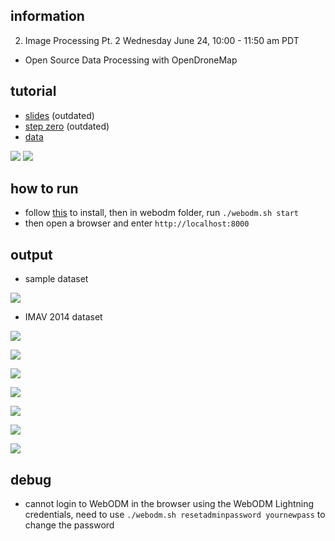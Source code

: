 ## information

2. Image Processing Pt. 2 Wednesday June 24, 10:00 - 11:50 am PDT
- Open Source Data Processing with OpenDroneMap

## tutorial

- [slides](https://drive.google.com/file/d/1D5et0f2i2TQhAEvURhvU6yRTs6wUc_CY/view) (outdated)
- [step zero](https://docs.google.com/document/d/1q-OE1AbtCObimw8VFbbW6jG0Fvh49BmONglXt4xBUNc/edit) (outdated)
- [data](https://github.com/coreysnipes/drone_dataset_brighton_beach)

![](assets/34fb5db3.png)
![](assets/15da7e12.png)

## how to run 

- follow [this](https://docs.opendronemap.org/installation.html#hello-webodm) to install, then in webodm folder, run `./webodm.sh start` 
- then open a browser and enter `http://localhost:8000` 

## output

- sample dataset  

![](assets/207ec6dd.png)

- IMAV 2014 dataset

![](assets/69631eb8.png)

![](assets/e27fdd6b.png)

![](assets/a218e3bf.png)

![](assets/3fd2cce5.png)

![](assets/155c5d22.png)

![](assets/f4cd6e8c.png)

![](assets/209d5ca2.png)

## debug

- cannot login to WebODM in the browser using the WebODM Lightning credentials, need to use `./webodm.sh resetadminpassword yournewpass` to change the password
